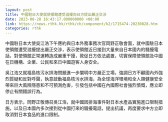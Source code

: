 ```yaml
---
layout: post
title: 中國駐日大使就使領館遭受滋擾向日方提出嚴正交涉
date: 2023-08-28 16:43:17.000000000 +08:00
link: https://news.rthk.hk/rthk/ch/component/k2/1715474-20230828.htm
categories: rthk
---
```


中國駐日本大使吳江浩下午應約與日本外務事務次官岡野正敬會面，就中國駐日本使領館遭受滋擾提出嚴正交涉，表示使領館近日接到大量來自日本國內的騷擾電話，對使領館正常運轉造成嚴重干擾，敦促日方依法處置，切實保障使領館及中國在日機構、企業、公民和來日中國遊客人身安全。

吳江浩又就福島核污水排海問題進一步闡明中方嚴正立場，強調日方不顧國內外強烈質疑和反對呼聲，執意啟動福島核污水排海，為全球海洋環境和全人類健康安全帶來巨大風險隱患和不可預測危害，引發包括中國在內國際社會強烈憤慨，應立即停止有關錯誤行為。

日方表示，岡野正敬傳召吳江浩，就中國因排海事件對日本水產品實施進口限制措施，以及日本國內多次接到從中國打來的騷擾電話，提出抗議，再度要求中方立即取消對日本食品的進口限制。
